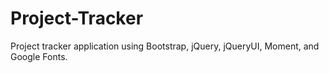 # Project-Tracker
Project tracker application using Bootstrap, jQuery, jQueryUI, Moment, and Google Fonts.
